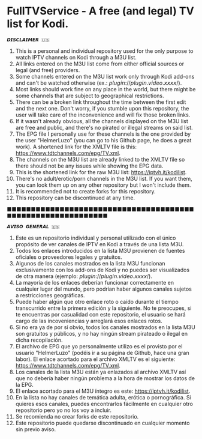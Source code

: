 # FullTVService - A free (and legal) TV list for Kodi.

    𝘿𝙄𝙎𝘾𝙇𝘼𝙄𝙈𝙀𝙍 🇺🇸 

1. This is a personal and individual repository used for the only purpose to watch IPTV channels on Kodi through a M3U list.
2. All links entered on the M3U list come from either official sources or legal (and free) providers.
3. Some channels entered on the M3U list work only through Kodi add-ons and can't be watched otherwise (ex.: 𝘱𝘭𝘶𝘨𝘪𝘯://𝘱𝘭𝘶𝘨𝘪𝘯.𝘷𝘪𝘥𝘦𝘰.𝘹𝘹𝘹𝘹/).
4. Most links should work fine on any place in the world, but there might be some channels that are subject to geographical restrictions.
5. There can be a broken link throughout the time between the first edit and the next one. Don't worry, if you stumble upon this repository, the user will take care of the inconvenience and will fix those broken links.
6. If it wasn't already obvious, all the channels displayed on the M3U list are free and public, and there's no pirated or illegal streams on said list.
7. The EPG file I personally use for these channels is the one provided by the user "HelmerLuzo" (you can go to his Github page, he does a great work). A shortened link for the XMLTV file is this: https://www.tdtchannels.com/epg/TV.xml.
8. The channels on the M3U list are already linked to the XMLTV file so there should not be any issues while showing the EPG data.
9. This is the shortened link for the raw M3U list: https://iptvh.it/kodilist.
10. There's no adult/erotic/porn channels in the M3U list. If you want them, you can look them up on any other repository but I won't include them.
11. It is recommended not to create forks for this repository.
12. This repository can be discontinued at any time.

■■■■■■■■■■■■■■■■■■■■■■■■■■■■■■■■■■■■■■■■■■■■■■■■■■■■■■■■■■■■

    𝘼𝙑𝙄𝙎𝙊 𝙂𝙀𝙉𝙀𝙍𝘼𝙇 🇪🇸
    
1. Este es un repositorio individual y personal utilizado con el único propósito de ver canales de IPTV en Kodi a través de una lista M3U.
2. Todos los enlaces introducidos en la lista M3U provienen de fuentes oficiales o proveedores legales y gratuitos.
3. Algunos de los canales mostrados en la lista M3U funcionan exclusivamente con los add-ons de Kodi y no puedes ser visualizados de otra manera (ejemplo: 𝘱𝘭𝘶𝘨𝘪𝘯://𝘱𝘭𝘶𝘨𝘪𝘯.𝘷𝘪𝘥𝘦𝘰.𝘹𝘹𝘹𝘹/).
4. La mayoría de los enlaces deberían funcionar correctamente en cualquier lugar del mundo, pero podrían haber algunos canales sujetos a restricciones geográficas.
5. Puede haber algún que otro enlace roto o caído durante el tiempo transcurrido entre la primera edición y la siguiente. No te preocupes, si te encuentras por casualidad con este repositorio, el usuario se hará cargo de las incoveniencias y arreglará esos enlaces rotos.
6. Si no era ya de por sí obvio, todos los canales mostrados en la lista M3U son gratuitos y públicos, y no hay ningún stream pirateado o ilegal en dicha recopilación.
7. El archivo de EPG que yo personalmente utilizo es el provisto por el usuario "HelmerLuzo" (podéis ir a su página de Github, hace una gran labor). El enlace acortado para el archivo XMLTV es el siguiente: https://www.tdtchannels.com/epg/TV.xml.
8. Los canales de la lista M3U están ya enlazados al archivo XMLTV así que no debería haber ningún problema a la hora de mostrar los datos de la EPG.
9. El enlace acortado para el M3U íntegro es este: https://iptvh.it/kodilist.
10. En la lista no hay canales de temática adulta, erótica o pornográfica. Si quieres esos canales, puedes encontrarlos fácilmente en cualquier otro repositorio pero yo no los voy a incluir.
11. Se recomienda no crear forks de este repositorio.
12. Este repositorio puede quedarse discontinuado en cualquier momento sin previo aviso.
